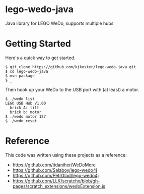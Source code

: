 # lego-wedo-java
Java library for LEGO WeDo, supports multiple hubs

# Getting Started
Here's a quick way to get started.

    $ git clone https://github.com/kjkoster/lego-wedo-java.git
    $ cd lego-wedo-java
    $ mvn package
    $ _

Then hook up your WeDo to the USB port with (at least) a motor.

    $ ./wedo list
    LEGO USB Hub V1.00
      brick A: tilt
      brick b: motor
    $ ./wedo motor 127
    $ ./wedo reset


# Reference
This code was written using these projects as a reference:
- https://github.com/itdaniher/WeDoMore
- https://github.com/Salaboy/lego-wedo4j
- https://github.com/PetrGlad/lego-wedo4j
- https://github.com/LLK/scratchx/blob/gh-pages/scratch_extensions/wedoExtension.js

